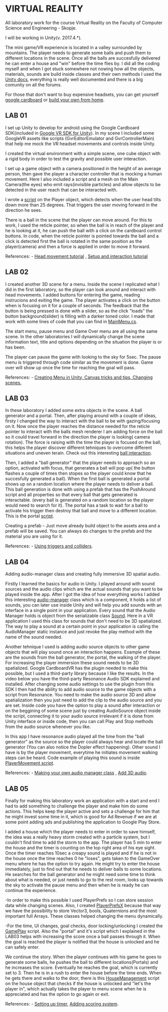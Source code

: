 # VIRTUAL REALITY
 All laboratory work for the course Virtual Reality on the Faculty of Computer Science and Engineering - Skopje.
 
 I will be working in Unity(v. 2017.4.*).
 
 The mini game/VR experience is located in a valley surrounded by mountains. The player needs to generate some balls and push them to different locations in the scene. Once all the balls are succesfully delivered he can enter a house and "win" before the time flies by. 
 I did all the coding myself and when I got stuck somewhere not nowing how all the objects, materials, sounds are build inside classes and their own methods I used the [Unity docs](https://docs.unity3d.com/ScriptReference/index.html), everything is really well documented and there is a big comunity on all the forums.
 
 For those that don't want to buy expensive headsets, you can get yourself [google cardboard](https://arvr.google.com/cardboard/get-cardboard/) or [build your own from home](https://www.youtube.com/watch?v=EHkOnsvpHiA).

## LAB 01 
  I set up Unity to develop for android using the Google Cardboard SDK(included in [Google VR SDK for Unity](https://developers.google.com/vr/develop/unity/get-started-android)). In my scene I included some GoogleVR assets like scripts (GvrEditorEmulator and GvrControllerMain) that help me mock the VR headset movements and controls inside Unity.
  
  I created the virtual environment with a simple scene, one cube object with a rigid body in order to test the gravity and possible user interaction.
  
  I set up a game object with a camera positioned in the height of an average person, then gave the player a character controller that is mocking a human movement. Here I also included a script and a mesh on the Main Camera(the eyes) who emit rays(invisible particles) and allow objects to be detected in the user reach that can be interacted with.
  
  I wrote a [script](https://github.com/HristijanStojchevski/VR/blob/master/VR-Lab_01/Assets/Game%20Play/Scipts/PlayerHeadTiltMovement.cs) on the Player object, which detects when the user head tilts down more than 25 degrees. That triggers the user moving forward in the direction he sees.
  
  There is a ball in the scene that the player can move around. For this to work, I used the reticle pointer, so when the ball is in reach of the player and he is looking at it, he can push the ball with a click on the cardboard control buttons. In code, when the reticle pointer is pointed towards the ball and a click is detected first the ball is rotated in the same position as the player(camera) and then a force is applied in order to move it forward.

References: - [Head movement tutorial](https://www.youtube.com/watch?v=kBTn2pGwZUk) , [Setup and interaction tutorial](https://www.youtube.com/watch?v=EAaoEe9ksyE)

## LAB 02
 I created another 3D scene for a menu. Inside the scene I replicated what I did in the first laboratory, so the player can look around and interact with head movements. I added buttons for entering the game, reading instrucions and exiting the game. The player activates a click on the button when is focusing on it for a couple of seconds. The feedback that the button is being pressed is done with a slider, so as the click "loads" the button background(slider) is filling with a darker toned color. I made that work with some lines of code that you can find in [MainMenu.cs](https://github.com/HristijanStojchevski/VR/blob/master/VR-Lab_01/Assets/Menu/MainMenu.cs).
 
 The start menu, pause menu and Game Over menu are all using the same scene. In the other laboratories I will dynamically change the scene information text, title and options depending on the situation the player is or has been.
 
 The player can pause the game with looking to the sky for 5sec. The pause menu is triggered through code similar as the movement is done. Game over will show up once the time for reaching the goal will pass. 
 
References: - [Creating Menu in Unity, Canvas tricks and tips, Changing scenes.](https://www.youtube.com/watch?v=zc8ac_qUXQY)

## LAB 03
 In these laboratory I added some extra objects in the scene. A ball generator and a portal. Then, after playing around with a couple of ideas, firsty I changed the way to interact with the ball to be with gazing/focusing on it. Now once the player reaches the distance needed for the reticle pointer to interact with the balls mesh renderer I am adding force on the ball so it could travel forward in the direction the player is looking( camera rotation). The force is raising with the time the player is focused on the ball, this helps the player discover different tehniques to overcome different situations and uneven terain. Check out this interesting [ball interaction](https://github.com/HristijanStojchevski/VR/blob/master/VR-Lab_01/Assets/Game%20Play/Scipts/PushAround.cs).
 
 Then, I added a "ball generator" that the player needs to approach so an option, activated with focus, that generates a ball will pop up( the button flashes a couple of times then stopes so the player could know that he succesfully generated a ball). When the first ball is generated a portal shows up on a random location where the player needs to deliver a ball. This ball generation is done with using a prefab that has the PushAround script and all properties so that every ball that gets generated is interactable. (every ball is generated on a random location so the player would need to search for it). The portal has a task to wait for a ball to activate his trigger then destroy that ball and move to a different location. This is the portal [script](https://github.com/HristijanStojchevski/VR/blob/master/VR-Lab_01/Assets/Game%20Play/Scipts/Portal.cs).
 
 Creating a prefab - Just move already build object to the assets area and a prefab will be saved. You can always do changes to the prefab and the material you are using for it.
 
References: - [Using triggers and colliders](https://www.youtube.com/watch?v=WFkbqdo2OI4&t=53s).

## LAB 04
 Adding audio-manager class and creating fully immersive 3D spatial audio.
 
 Firstly I learned the basics for audio in Unity. I played around with sound sources and the audio clips which are the actual sounds that you want to be played inside the app. After I got the idea of how everything works I added this interesting [audio-manager](https://github.com/HristijanStojchevski/VR/blob/master/VR-Lab_01/Assets/Scripts/AudioManager.cs) class which is a component, it holds a list of sounds, you can later use inside Unity and  will help you add sounds with an interface in a single point in your application. 
Every sound that the Audio Manager holds is object from the serializable class [Sound](https://github.com/HristijanStojchevski/VR/blob/master/VR-Lab_01/Assets/Scripts/Sound.cs). Here in a VR application I used this class for sounds that don't need to be 3D spatialized. The way to play a sound at a certain point in your application is calling the AudioManager static instance and just revoke the play method with the name of the sound needed.

Another tehnique I used is adding audio source objects to other game objects that will play sound once an interaction happens. Example of these are the sounds from the ball generator, the portal, the walking of the player. For increasing the player immersion these sound needs to be 3D spatialized. Google CardboardVR has the plugin needed to make this possible, but I used a third-party library because I like the results. In the video below you have the third-party Resonance Audio SDK explained and installed. After changing some audio settings to use the plugin from this SDK I then had the ability to add audio source to the game objects with a script from Resonance.
You need to make the audio source 3D and allow spatialization then you just need to add the clip to the audio source and you are set.
Inside code you have the option to play a sound after interaction or on the beggining of some scene just by creating AudioSource object inside the script, connecting it to your audio source irrelevant if it is done from Unity interface or inside code, then you can call Play and Stop methods from the audio source whenever you like. 

In this app I have resonance audio played all the time from the "ball generator" as the source so the player could always hear and locate the ball generator (You can also notice the Dopler effect happening). Other sound I have is by the player movement, everytime he initiates movement walking steps can be heard. Code example of playing this sound is inside [PlayerMovement script](https://github.com/HristijanStojchevski/VR/blob/master/VR-Lab_01/Assets/Game%20Play/Scipts/PlayerHeadTiltMovement.cs#L39).   

References: - [Making your own audio manager class](https://www.youtube.com/watch?v=6OT43pvUyfY) , [Add 3D audio](https://www.youtube.com/watch?v=M88jDVfu6-Q).

## LAB 05
 Finally for making this laboratory work an application with a start and end I had to add something to challenge the player and make him do some actions. This helps keep the player active and sets a challenge for him that he might invest some time in it, which is good for Ad Revenue if we are at some point adding ads and publishing the application to Google Play Store.
 
 I added a house which the player needs to enter in order to save himself, the idea was a really heavy storm created with a particle system, but I couldn't find time to add the storm to the app. The player has 5 min to enter the house and the timer is counting on the top right area of his eye sight. Once the timer reaches 10sec a creapy sound is played and if he is not in the house once the time reaches 0 he "loses", gets taken to the GameOver menu where he has the option to try again. He might try to enter the house immediately, just to find out that he needs to deliver balls to some locations. He searches for the ball generator and he might need some time to think about what is needed, or just needs to go to the rest room, looks up towards the sky to activate the pause menu and then when he is ready he can continue the experience.
 
 -In order to make this possible I used PlayerPrefs so I can store session data while changing scenes. Also, I created [PlayerPrefsX](https://github.com/HristijanStojchevski/VR/blob/master/VR-Lab_01/Assets/Scripts/PlayerPrefsX.cs) because that way we have the possibility to store Vector3, bools, Quaternions and the most important full Arrays. These classes helped changing the menu dynamically.
 
 -For the time, UI changes, goal checks, door locking/unlocking I created the [GamePlay](https://github.com/HristijanStojchevski/VR/blob/master/VR-Lab_01/Assets/Game%20Play/Scipts/GamePlay.cs) script. Also the "portal" and it's script which I explained in the LAB03 helps with increasing the score once a ball passes through it. When the goal is reached the player is notified that the house is unlocked and he can safely enter.
 
 We continue the story. When the player continues with his game he goes to generate some balls, he pushes the ball to different locations(Portals) and he increases the score. Eventually he reaches the goal, which is currently set to 3. Then he is in a rush to enter the house before the time ends. When he gets there and walks to the door, there is this [HouseManagement](https://github.com/HristijanStojchevski/VR/blob/master/VR-Lab_01/Assets/Game%20Play/Scipts/HouseManagement.cs) script on the house object that checks if the house is unlocked and "let's the player in", which actually takes the player to menu scene when he is appreciated and has the option to go again or exit.
 
References: - [Setting up timer](https://www.youtube.com/watch?v=x-C95TuQtf0), [Adding scoring system](https://www.youtube.com/watch?v=TAGZxRMloyU).
